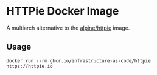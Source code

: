 # HTTPie Docker Image

A multiarch alternative to the [alpine/httpie](https://hub.docker.com/r/alpine/httpie) image.

## Usage

```
docker run --rm ghcr.io/infrastructure-as-code/httpie https://httpie.io
```
